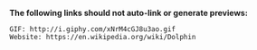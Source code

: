 **The following links should not auto-link or generate previews:**
```
GIF: http://i.giphy.com/xNrM4cGJ8u3ao.gif
Website: https://en.wikipedia.org/wiki/Dolphin
```
